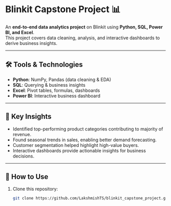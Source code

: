 # Blinkit Capstone Project 📊

An **end-to-end data analytics project** on Blinkit using **Python, SQL, Power BI, and Excel**.  
This project covers data cleaning, analysis, and interactive dashboards to derive business insights.

---

## 🛠️ Tools & Technologies
- **Python**: NumPy, Pandas (data cleaning & EDA)
- **SQL**: Querying & business insights
- **Excel**: Pivot tables, formulas, dashboards
- **Power BI**: Interactive business dashboard

---

## 🔑 Key Insights
- Identified top-performing product categories contributing to majority of revenue.
- Found seasonal trends in sales, enabling better demand forecasting.
- Customer segmentation helped highlight high-value buyers.
- Interactive dashboards provide actionable insights for business decisions.

---

## 🚀 How to Use
1. Clone this repository:
   ```bash
   git clone https://github.com/LakshmishTS/blinkit_capstone_project.git

